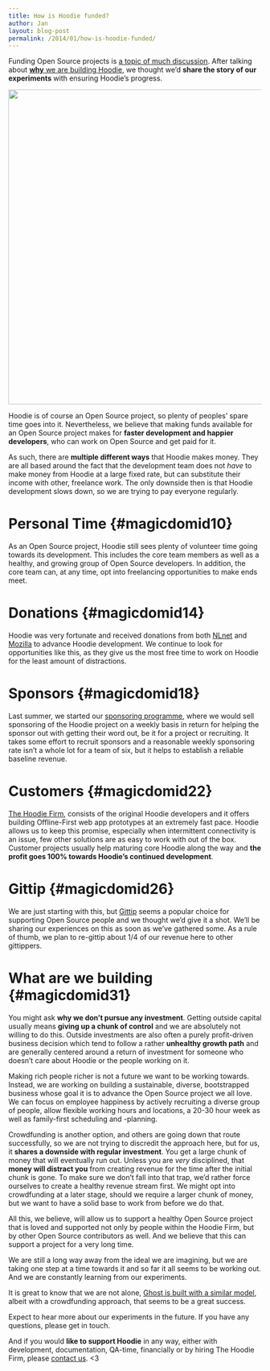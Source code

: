 ```yaml
---
title: How is Hoodie funded?
author: Jan
layout: blog-post
permalink: /2014/01/how-is-hoodie-funded/
---
```

<p id="magicdomid4">
  Funding Open Source projects is <a href="https://medium.com/open-source-life/d44a1953749c">a topic of much discussion</a>. After talking about <a title="The Why of Hoodie" href="http://blog.hood.ie/2014/01/the-hoodie-why-1-we-have-a-dreamcode/"><strong>why</strong> we are building Hoodie</a>, we thought we&#8217;d <strong>share the story of our experiments</strong> with ensuring Hoodie’s progress.
</p>

[<img class="alignnone" alt="" src="http://farm3.staticflickr.com/2892/11198247984_31ba6d67a4_b.jpg" width="1000" height="625" />][1] <p id="magicdomid8">
  Hoodie is of course an Open Source project, so plenty of peoples&#8217; spare time goes into it. Nevertheless, we believe that making funds available for an Open Source project makes for <strong>faster development and happier developers</strong>, who can work on Open Source and get paid for it. <!--more-->
</p>

As such, there are **multiple different ways** that Hoodie makes money. They are all based around the fact that the development team does not *have* to make money from Hoodie at a large fixed rate, but can substitute their income with other, freelance work. The only downside then is that Hoodie development slows down, so we are trying to pay everyone regularly.

# Personal Time {#magicdomid10}

<div id="magicdomid12">
  As an Open Source project, Hoodie still sees plenty of volunteer time going towards its development. This includes the core team members as well as a healthy, and growing group of Open Source developers. In addition, the core team can, at any time, opt into freelancing opportunities to make ends meet.
</div>

# Donations {#magicdomid14}

<div id="magicdomid16">
  Hoodie was very fortunate and received donations from both <a href="http://blog.hood.ie/2013/08/announcement-open-source-funding-by-nlnet-for-hoodie-granted/">NLnet</a> and <a href="http://blog.hood.ie/2013/12/mozilla/">Mozilla</a> to advance Hoodie development. We continue to look for opportunities like this, as they give us the most free time to work on Hoodie for the least amount of distractions.
</div>

# Sponsors {#magicdomid18}

<div id="magicdomid20">
  Last summer, we started our <a href="http://hood.ie/sponsoring.html">sponsoring programme</a>, where we would sell sponsoring of the Hoodie project on a weekly basis in return for helping the sponsor out with getting their word out, be it for a project or recruiting. It takes some effort to recruit sponsors and a reasonable weekly sponsoring rate isn’t a whole lot for a team of six, but it helps to establish a reliable baseline revenue.
</div>

# Customers {#magicdomid22}

<div id="magicdomid24">
  <a href="http://thehoodiefirm.com">The Hoodie Firm</a>, consists of the original Hoodie developers and it offers building Offline-First web app prototypes at an extremely fast pace. Hoodie allows us to keep this promise, especially when intermittent connectivity is an issue, few other solutions are as easy to work with out of the box. Customer projects usually help maturing core Hoodie along the way and <strong>the profit goes 100% towards Hoodie’s continued development</strong>.
</div>

<div id="magicdomid25">
</div>

# Gittip {#magicdomid26}

<div id="magicdomid28">
  We are just starting with this, but <a href="https://www.gittip.com/hoodiehq/">Gittip</a> seems a popular choice for supporting Open Source people and we thought we&#8217;d give it a shot. We’ll be sharing our experiences on this as soon as we&#8217;ve gathered some. As a rule of thumb, we plan to re-gittip about 1/4 of our revenue here to other gittippers.
</div>

<div>
</div>

# What are we building {#magicdomid31}

<p id="magicdomid33">
  You might ask <strong>why we don’t pursue any investment</strong>. Getting outside capital usually means <strong>giving up a chunk of control</strong> and we are absolutely not willing to do this. Outside investments are also often a purely profit-driven business decision which tend to follow a rather <strong>unhealthy growth path</strong> and are generally centered around a return of investment for someone who doesn’t care about Hoodie or the people working on it.
</p>

<p id="magicdomid35">
  Making rich people richer is not a future we want to be working towards. Instead, we are working on building a sustainable, diverse, bootstrapped business whose goal it is to advance the Open Source project we all love. We can focus on employee happiness by actively recruiting a diverse group of people, allow flexible working hours and locations, a 20-30 hour week as well as family-first scheduling and -planning.
</p>

<p id="magicdomid37">
  Crowdfunding is another option, and others are going down that route successfully, so we are not trying to discredit the approach here, but for us, it <strong>shares a downside with regular investment</strong>. You get a large chunk of money that will eventually run out. Unless you are <em>very</em> disciplined, that <strong>money will distract you</strong> from creating revenue for the time after the initial chunk is gone. To make sure we don’t fall into that trap, we&#8217;d rather force ourselves to create a healthy revenue stream first. We might opt into crowdfunding at a later stage, should we require a larger chunk of money, but we want to have a solid base to work from before we do that.
</p>

<p id="magicdomid38">
  All this, we believe, will allow us to support a healthy Open Source project that is loved and supported not only by people within the Hoodie Firm, but by other Open Source contributors as well. And we believe that this can support a project for a very long time.
</p>

<p id="magicdomid41">
  We are still a long way away from the ideal we are imagining, but we are taking one step at a time towards it and so far it all seems to be working out. And we are constantly learning from our experiments.
</p>

It is great to know that we are not alone, [Ghost is built with a similar model][2], albeit with a crowdfunding approach, that seems to be a great success.

<p id="magicdomid43">
  Expect to hear more about our experiments in the future. If you have any questions, please get in touch.
</p>

<p id="magicdomid45">
  And if you would <strong>like to support Hoodie</strong> in any way, either with development, documentation, QA-time, financially or by hiring The Hoodie Firm, please <a href="mailto:team@thehoodiefirm.com?subject=Helping%20with%20Hoodie">contact us</a>. <3
</p>

 [1]: http://www.flickr.com/photos/101906241@N07/with/11198247984/
 [2]: http://john.onolan.org/what-it-means-to-be-non-profit/
